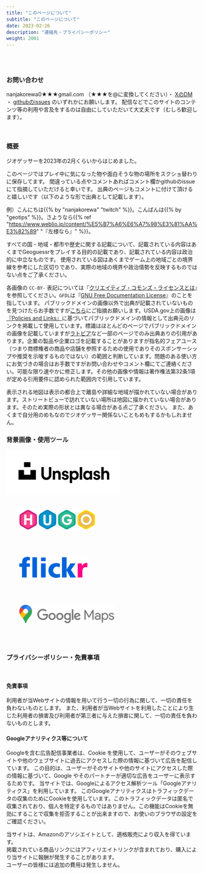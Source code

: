 ```yaml
---
title: "このページについて"
subtitle: "このページについて"
date: 2023-02-26
description: "連絡先・プライバシーポリシー"
weight: 2001
---
```


<br />
<br />

<h3 class="no-blur">お問い合わせ</h3>

nanjakorewa0★★★gmail.com （★★★を@に変換してください）・ <a href="https://twitter.com/nanjakorewa">XのDM</a> ・ [githubのissues](https://github.com/nanjakorewa/GeoGuessrTips/issues) のいずれかにお願いします。
配信などでこのサイトのコンテンツ等の利用や言及をするのは自由にしていただいて大丈夫です（むしろ歓迎します）。


<br />

<h3 class="no-blur">概要</h3>

ジオゲッサーを2023年の2月くらいからはじめました。

このページではプレイ中に気になった物や面白そうな物の場所をスクショ替わりに保存してます。
間違っている点やコメントあればコメント欄かgithubのissueにて指摘していただけると幸いです。
出典のページもコメントに付けて頂けると嬉しいです（以下のような形で出典として記載します）。

例）こんにちは{{% by "nanjakorewa" "twitch" %}}。こんばんは{{% by "geotips" %}}。さようなら{{% ref "https://www.weblio.jp/content/%E5%B7%A6%E6%A7%98%E3%81%AA%E3%82%89" "『左様なら』" %}}。

すべての国・地域・都市や歴史に関する記載について、記載されている内容はあくまでGeoguessrをプレイする目的の記載であり、記載されている内容は政治的に中立なものです。
使用されている図はあくまでゲーム上の地域ごとの境界線を参考にした区切りであり、実際の地域の境界や政治情勢を反映するものではない点をご了承ください。

各画像の `CC-BY-` 表記については『<a href="https://creativecommons.jp/licenses/">クリエイティブ・コモンズ・ライセンスとは</a>』を参照してください。`GFDL`は『<a href="https://ja.wikipedia.org/wiki/GNU_Free_Documentation_License">GNU Free Documentation License</a>』のことを指しています。
パブリックドメインの画像以外で出典が記載されていないものを見つけたらお手数ですが[こちら](https://github.com/nanjakorewa/GeoGuessrTips/issues)にご指摘お願いします。USDA.gov上の画像は<a href="https://www.usda.gov/policies-and-links">『Policies and Links』</a>に基づいてパブリックドメインの情報として出典元のリンクを掲載して使用しています。標識はほとんどのページでパブリックドメインの画像を記載していますが<a href="https://geopinning.space/rule/europe/baltic-state/latvia/">ラトビア</a>など一部のページでのみ出典ありの引用があります。企業の製品や企業ロゴを記載することがありますが指名的フェアユース（つまり商標権者の商品や店舗を参照するための使用でありそのスポンサーシップや推奨を示唆するものではない）の範囲と判断しています。問題のある使い方にお気づきの場合はお手数ですがお問い合わせやコメント欄にてご連絡ください。可能な限り速やかに修正します。その他の画像や情報は著作権法第32条1項が定める引用要件に認められた範囲内で引用しています。

表示される地図は表示の都合上で離島や詳細な地域が描かれていない場合があります。ストリートビューで訪れていない場所は地図に描かれていない場合があります。そのため実際の形状とは異なる場合がある点ご了承ください。
また、あくまで自分用のめもなのでジオゲッサー関係ないこともめもするかもしれません。

<h3 class="no-blur">背景画像・使用ツール</h3>

<div class="googlemap-if unclickable">
<img src="./2023-05-03-03-16-48.png" width="300px" style="margin-left:0;" >
<img src="./2023-04-15-23-01-05.png" width="200px" style="margin:34px;" >
<img src="./Flickr_wordmark.svg" width="180px" style="margin:34px;" >
<img src="./Google_Maps_Logo.svg" width="250px" style="margin:34px;" >
</div>

<br />

<h3 class="no-blur">プライバシーポリシー・免責事項</h3>

<br />


<h4 class="no-blur">免責事項</h4>

利用者が当Webサイトの情報を用いて行う一切の行為に関して、一切の責任を負わないものとします。
また、利用者が当Webサイトを利用したことにより生じた利用者の損害及び利用者が第三者に与えた損害に関して、一切の責任を負わないものとします。

<h4 class="no-blur">Googleアナリティクス等について</h4>

Googleを含む広告配信事業者は、Cookie を使用して、ユーザーがそのウェブサイトや他のウェブサイトに過去にアクセスした際の情報に基づいて広告を配信しています。
この目的は、ユーザーがそのサイトや他のサイトにアクセスした際の情報に基づいて、Google やそのパートナーが適切な広告をユーザーに表示するためです。
当サイトでは、Googleによるアクセス解析ツール「Googleアナリティクス」を利用しています。
このGoogleアナリティクスはトラフィックデータの収集のためにCookieを使用しています。このトラフィックデータは匿名で収集されており、個人を特定するものではありません。この機能はCookieを無効にすることで収集を拒否することが出来ますので、お使いのブラウザの設定をご確認ください。

当サイトは、Amazonのアソシエイトとして、適格販売により収入を得ています。  
掲載されている商品リンクにはアフィリエイトリンクが含まれており、購入により当サイトに報酬が発生することがあります。  
ユーザーの皆様には追加の費用は発生しません。

